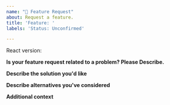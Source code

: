 ```yaml
---
name: "🚀 Feature Request"
about: Request a feature.
title: 'Feature: '
labels: 'Status: Unconfirmed'

---
```


<!--
  Please provide a clear and concise description of what the feature is. Include
  screenshots if needed.
-->

React version: 


**Is your feature request related to a problem? Please Describe.**

<!-- A clear and concise description of what the problem is. Ex. I'm always frustrated when [...] -->

**Describe the solution you'd like**

<!-- A clear and concise description of what you want to happen. -->

**Describe alternatives you've considered**

<!-- A clear and concise description of any alternative solutions or features you've considered. -->

**Additional context**

<!-- Add any other context or screenshots about the feature request here. -->